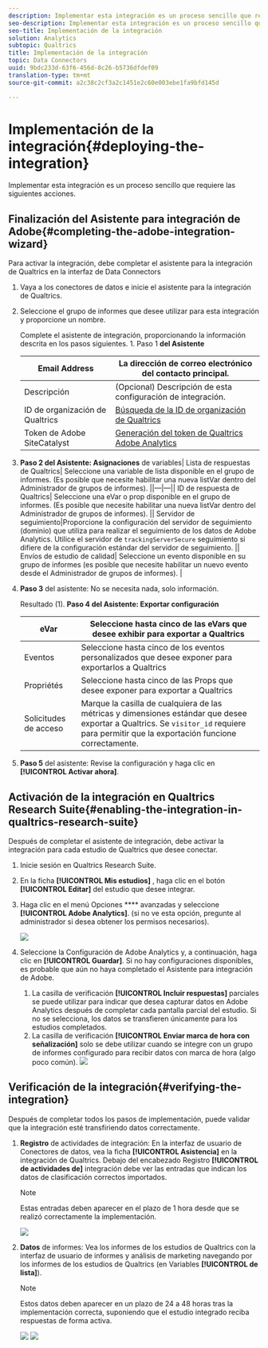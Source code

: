 ```yaml
---
description: Implementar esta integración es un proceso sencillo que requiere las siguientes acciones.
seo-description: Implementar esta integración es un proceso sencillo que requiere las siguientes acciones.
seo-title: Implementación de la integración
solution: Analytics
subtopic: Qualtrics
title: Implementación de la integración
topic: Data Connectors
uuid: 9bdc233d-63f6-456d-8c26-b5736dfdef09
translation-type: tm+mt
source-git-commit: a2c38c2cf3a2c1451e2c60e003ebe1fa9bfd145d

---
```



# Implementación de la integración{#deploying-the-integration}

Implementar esta integración es un proceso sencillo que requiere las siguientes acciones.

## Finalización del Asistente para integración de Adobe{#completing-the-adobe-integration-wizard}

Para activar la integración, debe completar el asistente para la integración de Qualtrics en la interfaz de Data Connectors

1. Vaya a los conectores de datos e inicie el asistente para la integración de Qualtrics.
1. Seleccione el grupo de informes que desee utilizar para esta integración y proporcione un nombre.

   Complete el asistente de integración, proporcionando la información descrita en los pasos siguientes. 1. Paso 1 **del Asistente**

   | Email Address | La dirección de correo electrónico del contacto principal. |
   |---|---|
   | Descripción | (Opcional) Descripción de esta configuración de integración. |
   | ID de organización de Qualtrics | [Búsqueda de la ID de organización de Qualtrics](../qualtrics-overview/qualtrics-org-id.md) |
   | Token de Adobe SiteCatalyst | [Generación del token de Qualtrics Adobe Analytics](../qualtrics-overview/qualtrics-token.md) |

1. **Paso 2 del Asistente: Asignaciones** de variables| Lista de respuestas de Qualtrics| Seleccione una variable de lista disponible en el grupo de informes. (Es posible que necesite habilitar una nueva listVar dentro del Administrador de grupos de informes).  ||—|—|| ID de respuesta de Qualtrics| Seleccione una eVar o prop disponible en el grupo de informes. (Es posible que necesite habilitar una nueva listVar dentro del Administrador de grupos de informes).  || Servidor de seguimiento|Proporcione la configuración del servidor de seguimiento (dominio) que utiliza para realizar el seguimiento de los datos de Adobe Analytics. Utilice el servidor de `trackingServerSecure` seguimiento si difiere de la configuración estándar del servidor de seguimiento.  || Envíos de estudio de calidad| Seleccione un evento disponible en su grupo de informes (es posible que necesite habilitar un nuevo evento desde el Administrador de grupos de informes).  |

1. **Paso 3** del asistente: No se necesita nada, solo información.

   Resultado (1). **Paso 4 del Asistente: Exportar configuración**

   | eVar | Seleccione hasta cinco de las eVars que desee exhibir para exportar a Qualtrics |
   |---|---|
   | Eventos | Seleccione hasta cinco de los eventos personalizados que desee exponer para exportarlos a Qualtrics |
   | Propriétés | Seleccione hasta cinco de las Props que desee exponer para exportar a Qualtrics |
   |  Solicitudes de acceso | Marque la casilla de cualquiera de las métricas y dimensiones estándar que desee exportar a Qualtrics. Se `visitor_id` requiere para permitir que la exportación funcione correctamente. |

1. **Paso 5** del asistente: Revise la configuración y haga clic en **[!UICONTROL Activar ahora]**.

## Activación de la integración en Qualtrics Research Suite{#enabling-the-integration-in-qualtrics-research-suite}

Después de completar el asistente de integración, debe activar la integración para cada estudio de Qualtrics que desee conectar.

1. Inicie sesión en Qualtrics Research Suite.
1. En la ficha **[!UICONTROL Mis estudios]** , haga clic en el botón **[!UICONTROL Editar]** del estudio que desee integrar.
1. Haga clic en el menú Opciones **** avanzadas y seleccione **[!UICONTROL Adobe Analytics]**. (si no ve esta opción, pregunte al administrador si desea obtener los permisos necesarios).

   ![](assets/advanced_options.png)

1. Seleccione la Configuración de Adobe Analytics y, a continuación, haga clic en **[!UICONTROL Guardar]**. Si no hay configuraciones disponibles, es probable que aún no haya completado el Asistente para integración de Adobe.
   1. La casilla de verificación **[!UICONTROL Incluir respuestas]** parciales se puede utilizar para indicar que desea capturar datos en Adobe Analytics después de completar cada pantalla parcial del estudio. Si no se selecciona, los datos se transfieren únicamente para los estudios completados.
   1. La casilla de verificación **[!UICONTROL Enviar marca de hora con señalización]** solo se debe utilizar cuando se integre con un grupo de informes configurado para recibir datos con marca de hora (algo poco común).
   ![](assets/integration_config.png)

## Verificación de la integración{#verifying-the-integration}

Después de completar todos los pasos de implementación, puede validar que la integración esté transfiriendo datos correctamente.

1. **Registro** de actividades de integración: En la interfaz de usuario de Conectores de datos, vea la ficha **[!UICONTROL Asistencia]** en la integración de Qualtrics. Debajo del encabezado Registro **[!UICONTROL de actividades de]** integración debe ver las entradas que indican los datos de clasificación correctos importados.

   >[!NOTE]
   >
   >Estas entradas deben aparecer en el plazo de 1 hora desde que se realizó correctamente la implementación.

   ![](assets/verify-1.png)

1. **Datos** de informes: Vea los informes de los estudios de Qualtrics con la interfaz de usuario de informes y análisis de marketing navegando por los informes de los estudios de Qualtrics (en Variables **[!UICONTROL de lista]**).

   >[!NOTE]
   >
   >Estos datos deben aparecer en un plazo de 24 a 48 horas tras la implementación correcta, suponiendo que el estudio integrado reciba respuestas de forma activa.

   ![](assets/verify-2.png) ![](assets/verify-3.png)


